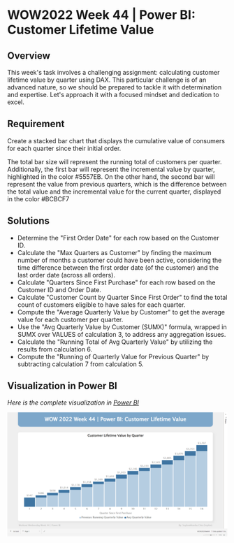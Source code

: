 # WOW2022 Week 44 | Power BI: Customer Lifetime Value

## Overview

This week's task involves a challenging assignment: calculating customer lifetime value by quarter using DAX. This particular challenge is of an advanced nature, so we should be prepared to tackle it with determination and expertise. Let's approach it with a focused mindset and dedication to excel.

## Requirement


Create a stacked bar chart that displays the cumulative value of consumers for each quarter since their initial order.

The total bar size will represent the running total of customers per quarter. Additionally, the first bar will represent the incremental value by quarter, highlighted in the color #5557EB. On the other hand, the second bar will represent the value from previous quarters, which is the difference between the total value and the incremental value for the current quarter, displayed in the color #BCBCF7


## Solutions

- Determine the "First Order Date" for each row based on the Customer ID.
- Calculate the "Max Quarters as Customer" by finding the maximum number of months a customer could have been active, considering the time difference between the first order date (of the customer) and the last order date (across all orders).
- Calculate "Quarters Since First Purchase" for each row based on the Customer ID and Order Date.
- Calculate "Customer Count by Quarter Since First Order" to find the total count of customers eligible to have sales for each quarter.
- Compute the "Average Quarterly Value by Customer" to get the average value for each customer per quarter.
- Use the "Avg Quarterly Value by Customer (SUMX)" formula, wrapped in SUMX over VALUES of calculation 3, to address any aggregation issues.
- Calculate the "Running Total of Avg Quarterly Value" by utilizing the results from calculation 6.
- Compute the "Running of Quarterly Value for Previous Quarter" by subtracting calculation 7 from calculation 5.

## Visualization in Power BI

*Here is the complete visualization in [Power BI](https://app.powerbi.com/view?r=eyJrIjoiZWFhZmNkYzMtZjgwZS00YzU5LWFhMWUtM2JiZTRhNzhhZWYxIiwidCI6ImEwMjlmZWQwLWZjNGUtNDczNy1hYjA4LWNjYThiZTU3YmVkOSIsImMiOjEwfQ%3D%3D)*

![week44](visualization/Week44.png)







